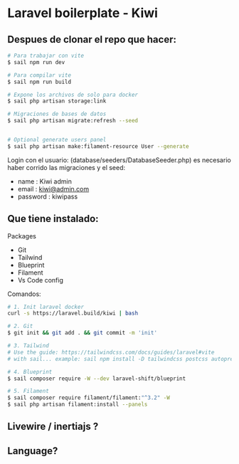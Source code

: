 # Laravel boilerplate - Kiwi

## Despues de clonar el repo que hacer:

```sh
# Para trabajar con vite
$ sail npm run dev

# Para compilar vite
$ sail npm run build

# Expone los archivos de solo para docker
$ sail php artisan storage:link

# Migraciones de bases de datos
$ sail php artisan migrate:refresh --seed


# Optional generate users panel
$ sail php artisan make:filament-resource User --generate
```

Login con el usuario: (database/seeders/DatabaseSeeder.php) es necesario haber corrido las migraciones y el seed:

-   name : Kiwi admin
-   email : kiwi@admin.com
-   password : kiwipass

## Que tiene instalado:

Packages

-   Git
-   Tailwind
-   Blueprint
-   Filament
-   Vs Code config

Comandos:

```bash
# 1. Init laravel docker
curl -s https://laravel.build/kiwi | bash

# 2. Git
$ git init && git add . && git commit -m 'init'

# 3. Tailwind
# Use the guide: https://tailwindcss.com/docs/guides/laravel#vite
# with sail... example: sail npm install -D tailwindcss postcss autoprefixer

# 4. Blueprint
$ sail composer require -W --dev laravel-shift/blueprint

# 5. Filament
$ sail composer require filament/filament:"^3.2" -W
$ sail php artisan filament:install --panels
```

## Livewire / inertiajs ?

## Language?
